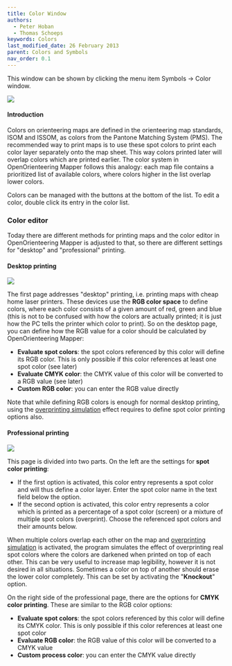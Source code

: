 ```yaml
---
title: Color Window
authors:
  - Peter Hoban
  - Thomas Schoeps
keywords: Colors
last_modified_date: 26 February 2013
parent: Colors and Symbols
nav_order: 0.1
---
```


This window can be shown by clicking the menu item Symbols -&gt; Color window.

![ ](images/color_dock_widget.png)

#### Introduction

Colors on orienteering maps are defined in the orienteering map standards, ISOM and ISSOM, as colors from the Pantone Matching System (PMS). The recommended way to print maps is to use these spot colors to print each color layer separately onto the map sheet. This way colors printed later will overlap colors which are printed earlier. The color system in OpenOrienteering Mapper follows this analogy: each map file contains a prioritized list of available colors, where colors higher in the list overlap lower colors.

Colors can be managed with the buttons at the bottom of the list. To edit a color, double click its entry in the color list.

### Color editor

Today there are different methods for printing maps and the color editor in OpenOrienteering Mapper is adjusted to that, so there are different settings for "desktop" and "professional" printing.

#### Desktop printing

![ ](images/color_editor_desktop.png)

The first page addresses "desktop" printing, i.e. printing maps with cheap home laser printers. These devices use the **RGB color space** to define colors, where each color consists of a given amount of red, green and blue (this is not to be confused with how the colors are actually printed; it is just how the PC tells the printer which color to print). So on the desktop page, you can define how the RGB value for a color should be calculated by OpenOrienteering Mapper:


 - **Evaluate spot colors**: the spot colors referenced by this color will define its RGB color. This is only possible if this color references at least one spot color (see later)
 - **Evaluate CMYK color**: the CMYK value of this color will be converted to a RGB value (see later)
 - **Custom RGB color**: you can enter the RGB value directly


Note that while defining RGB colors is enough for normal desktop printing, using the [overprinting simulation](view_menu.md#overprinting) effect requires to define spot color printing options also.

#### Professional printing

![ ](images/color_editor_professional.png)

This page is divided into two parts. On the left are the settings for **spot color printing**:

 - If the first option is activated, this color entry represents a spot color and will thus define a color layer. Enter the spot color name in the text field below the option.
 - If the second option is activated, this color entry represents a color which is printed as a percentage of a spot color (screen) or a mixture of multiple spot colors (overprint). Choose the referenced spot colors and their amounts below.

When multiple colors overlap each other on the map and [overprinting simulation](view_menu.md#overprinting) is activated, the program simulates the effect of overprinting real spot colors where the colors are darkened when printed on top of each other. This can be very useful to increase map legibility, however it is not desired in all situations. Sometimes a color on top of another should erase the lower color completely. This can be set by activating the "**Knockout**" option.

On the right side of the professional page, there are the options for **CMYK color printing**. These are similar to the RGB color options:

 - **Evaluate spot colors**: the spot colors referenced by this color will define its CMYK color. This is only possible if this color references at least one spot color
 - **Evaluate RGB color**: the RGB value of this color will be converted to a CMYK value
 - **Custom process color**: you can enter the CMYK value directly
